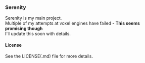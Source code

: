 ### Serenity
Serenity is my main project.  
Multiple of my attempts at voxel engines have failed - __This seems promising though__  
I'll update this soon with details.

#### License
See the LICENSE(.md) file for more details.
